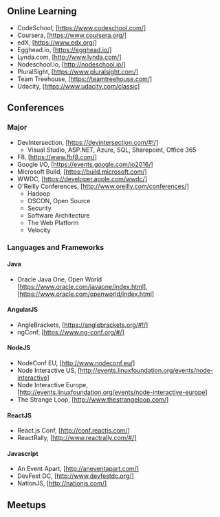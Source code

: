 
## Online Learning
+ CodeSchool, [https://www.codeschool.com/]
+ Coursera, [https://www.coursera.org/]
+ edX, [https://www.edx.org/]
+ Egghead.io, [https://egghead.io/]
+ Lynda.com, [http://www.lynda.com/]
+ Nodeschool.io, [http://nodeschool.io/]
+ PluralSight, [https://www.pluralsight.com/]
+ Team Treehouse, [https://teamtreehouse.com/]
+ Udacity, [https://www.udacity.com/classic]

## Conferences
### Major
+ DevIntersection, [https://devintersection.com/#!/]
    + Visual Studio, ASP.NET, Azure, SQL, Sharepoint, Office 365
+ F8, [https://www.fbf8.com/]
+ Google I/O, [https://events.google.com/io2016/]
+ Microsoft Build, [https://build.microsoft.com/]
+ WWDC, [https://developer.apple.com/wwdc/]
+ O'Reilly Conferences, [http://www.oreilly.com/conferences/]
  + Hadoop
  + OSCON, Open Source
  + Security
  + Software Architecture
  + The Web Platform
  + Velocity

### Languages and Frameworks

#### Java
+ Oracle Java One, Open World [https://www.oracle.com/javaone/index.html], [https://www.oracle.com/openworld/index.html]

#### AngularJS
+ AngleBrackets, [https://anglebrackets.org/#!/]
+ ngConf, [https://www.ng-conf.org/#/]

#### NodeJS
+ NodeConf EU, [http://www.nodeconf.eu/]
+ Node Interactive US, [http://events.linuxfoundation.org/events/node-interactive]
+ Node Interactive Europe, [http://events.linuxfoundation.org/events/node-interactive-europe]
+ The Strange Loop, [http://www.thestrangeloop.com/]

#### ReactJS
+ React.js Conf, [http://conf.reactjs.com/]
+ ReactRally, [http://www.reactrally.com/#/]

#### Javascript
+ An Event Apart, [http://aneventapart.com/]
+ DevFest DC, [http://www.devfestdc.org/]
+ NationJS, [http://nationjs.com/]

## Meetups
